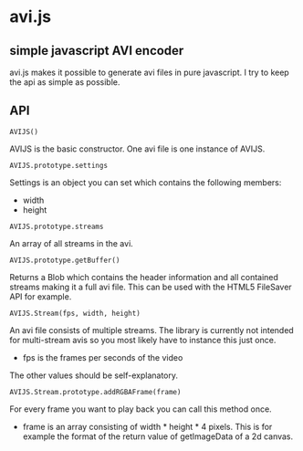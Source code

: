 avi.js
===
simple javascript AVI encoder
---

avi.js makes it possible to generate avi files in pure javascript. I try to keep the api as simple as possible.

API
---

	AVIJS()

AVIJS is the basic constructor. One avi file is one instance of AVIJS.

	AVIJS.prototype.settings

Settings is an object you can set which contains the following members:

* width
* height

<!-- -->

	AVIJS.prototype.streams

An array of all streams in the avi.

	AVIJS.prototype.getBuffer()

Returns a Blob which contains the header information and all contained streams making it a full avi file.
This can be used with the HTML5 FileSaver API for example.

	AVIJS.Stream(fps, width, height)

An avi file consists of multiple streams. The library is currently not intended for multi-stream avis so you most likely have to instance this just once.

* fps is the frames per seconds of the video

The other values should be self-explanatory.

	AVIJS.Stream.prototype.addRGBAFrame(frame)

For every frame you want to play back you can call this method once.

* frame is an array consisting of width * height * 4 pixels. This is for example the format of the return value of getImageData of a 2d canvas.

